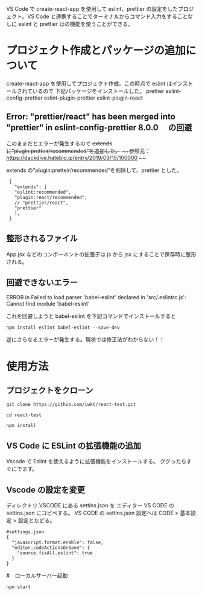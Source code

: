 VS Code で create-react-app を使用して eslint、prettier の設定をしたプロジェクト。VS Code と連携することでターミナルからコマンド入力をすることなしに eslint と prettier はの機能を使うことができる。

# プロジェクト作成とパッケージの追加について

create-react-app を使用してプロジェクト作成。この時点で eslint はインストールされているので
下記パッケージをインストールした。
prettier eslint-config-prettier eslint-plugin-prettier eslint-plugin-react

## Error: "prettier/react" has been merged into "prettier" in eslint-config-prettier 8.0.0 　の回避

このままだとエラーが発生するので
~~extends に”plugin:pretteir/recommended”を追加した。~~
~~参照元：https://dackdive.hateblo.jp/entry/2019/03/15/100000 ~~

extends の”plugin:pretteir/recommended”を削除して、prettier とした。

```
 {
   "extends": [
   "eslint:recommended",
   "plugin:react/recommended",
   // "prettier/react",
   "prettier"
   ],
 }
```

## 整形されるファイル

App.jsx などのコンポーネントの拡張子は js から jsx にすることで保存時に整形される。

## 回避できないエラー

ERROR in Failed to load parser 'babel-eslint' declared in 'src/.eslintrc.js': Cannot find module 'babel-eslint'

これを回避しようと babel-eslint を下記コマンドでインストールすると

```
npm install eslint babel-eslint --save-dev
```

逆にさらなるエラーが発生する。現状では修正法がわからない！！

# 使用方法

## プロジェクトをクローン

```
git clone https://github.com/iwkt/react-test.git

cd react-test

npm install

```

## VS Code に ESLint の拡張機能の追加

Vscode で Eslint を使えるように拡張機能をインストールする。 ググったらすぐにでます。

## Vscode の設定を変更

ディレクトリ.VSCODE にある settins.json を エディター VS CODE の settins.json にコピペする。
VS CODE の settins.json 設定へは CODE > 基本設定 > 設定とたどる。

```
#settings.json
{
  "javascript.format.enable": false,
  "editor.codeActionsOnSave": {
    "source.fixAll.eslint": true
  }
}
```

#　ローカルサーバー起動

```
npm start
```

